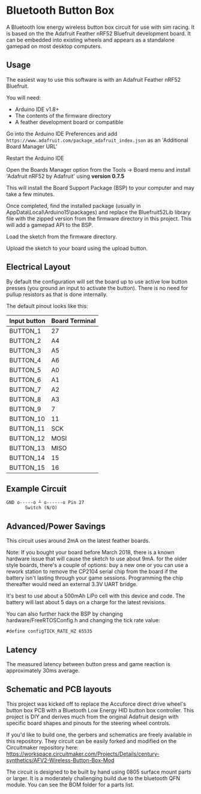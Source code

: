# Bluetooth Button Box

A Bluetooth low energy wireless button box circuit for use with sim racing. It is based on the the Adafruit Feather nRF52 Bluefruit development board. It can be embedded into existing wheels and appears as a standalone gamepad on most desktop computers.

## Usage

The easiest way to use this software is with an Adafruit Feather nRF52 Bluefruit.

You will need:

* Arduino IDE v1.8+
* The contents of the firmware directory
* A feather development board or compatible

Go into the Arduino IDE Preferences and add `https://www.adafruit.com/package_adafruit_index.json` as an 'Additional Board Manager URL'

Restart the Arduino IDE

Open the Boards Manager option from the Tools -> Board menu and install 'Adafruit nRF52 by Adafruit' using **version 0.7.5**

This will install the Board Support Package (BSP) to your computer and may take a few minutes.

Once completed, find the installed package (usually in AppData\Local\Arduino15\packages) and replace the Bluefruit52Lib library file with the zipped version from the firmware directory in this project. This will add a gamepad API to the BSP.

Load the sketch from the firmware directory.

Upload the sketch to your board using the upload button.

## Electrical Layout

By default the configuration will set the board up to use active low button presses (you ground an input to activate the button). There is no need for pullup resistors as that is done internally.

The default pinout looks like this:

|Input button | Board Terminal |
|-------------|----------------|
|BUTTON_1     |27              |
|BUTTON_2     |A4              |
|BUTTON_3     |A5              |
|BUTTON_4     |A6              |
|BUTTON_5     |A0              |
|BUTTON_6     |A1              |
|BUTTON_7     |A2              |
|BUTTON_8     |A3              |
|BUTTON_9     |7               |
|BUTTON_10    |11              |
|BUTTON_11    |SCK             |
|BUTTON_12    |MOSI            |
|BUTTON_13    |MISO            |
|BUTTON_14    |15              |
|BUTTON_15    |16              |

## Example Circuit

```text
GND o-----o ┴ o------o Pin 27
       Switch (N/O)
```

## Advanced/Power Savings

This circuit uses around 2mA on the latest feather boards.

Note: If you bought your board before March 2018, there is a known hardware issue that will cause the sketch to use about 9mA. for the older style boards, there's a couple of options: buy a new one or you can use a rework station to remove the CP2104 serial chip from the board if the battery isn't lasting through your game sessions. Programming the chip thereafter would need an external 3.3V UART bridge.

It's best to use about a 500mAh LiPo cell with this device and code. The battery will last about 5 days on a charge for the latest revisions.

You can also further hack the BSP by changing hardware/FreeRTOSConfig.h and changing the tick rate value:

`#define configTICK_RATE_HZ 65535`

## Latency

The measured latency between button press and game reaction is approximately 30ms average.

## Schematic and PCB layouts

This project was kicked off to replace the Accuforce direct drive wheel's  button box PCB with a Bluetooth Low Energy HID button box controller. This project is DIY and derives much from the original Adafruit design with specific board shapes and pinouts for the steering wheel controls.

If you'd like to build one, the gerbers and schematics are freely available in this repository. They circuit can be easily forked and modified on the Circuitmaker repository here: <https://workspace.circuitmaker.com/Projects/Details/century-synthetics/AFV2-Wireless-Button-Box-Mod>

The circuit is designed to be built by hand using 0805 surface mount parts or larger. It is a moderately challenging build due to the bluetooth QFN module. You can see the BOM folder for a parts list.
